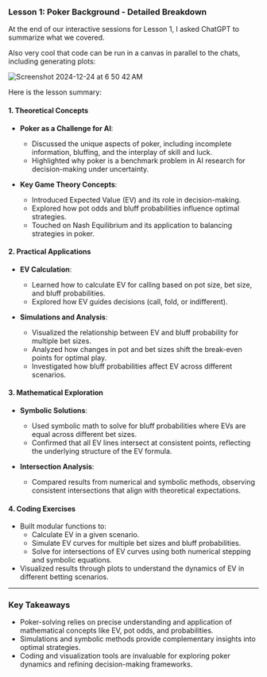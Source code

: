 ### **Lesson 1: Poker Background - Detailed Breakdown**

At the end of our interactive sessions for Lesson 1, I asked ChatGPT to summarize what we covered. 

Also very cool that code can be run in a canvas in parallel to the chats, including generating plots:

![Screenshot 2024-12-24 at 6 50 42 AM](https://github.com/user-attachments/assets/f1a5ec6b-a39a-49eb-9148-48a7b3e9ec99)

Here is the lesson summary:

#### **1. Theoretical Concepts**
- **Poker as a Challenge for AI**:
  - Discussed the unique aspects of poker, including incomplete information, bluffing, and the interplay of skill and luck.
  - Highlighted why poker is a benchmark problem in AI research for decision-making under uncertainty.

- **Key Game Theory Concepts**:
  - Introduced Expected Value (EV) and its role in decision-making.
  - Explored how pot odds and bluff probabilities influence optimal strategies.
  - Touched on Nash Equilibrium and its application to balancing strategies in poker.

#### **2. Practical Applications**
- **EV Calculation**:
  - Learned how to calculate EV for calling based on pot size, bet size, and bluff probabilities.
  - Explored how EV guides decisions (call, fold, or indifferent).

- **Simulations and Analysis**:
  - Visualized the relationship between EV and bluff probability for multiple bet sizes.
  - Analyzed how changes in pot and bet sizes shift the break-even points for optimal play.
  - Investigated how bluff probabilities affect EV across different scenarios.

#### **3. Mathematical Exploration**
- **Symbolic Solutions**:
  - Used symbolic math to solve for bluff probabilities where EVs are equal across different bet sizes.
  - Confirmed that all EV lines intersect at consistent points, reflecting the underlying structure of the EV formula.

- **Intersection Analysis**:
  - Compared results from numerical and symbolic methods, observing consistent intersections that align with theoretical expectations.

#### **4. Coding Exercises**
- Built modular functions to:
  - Calculate EV in a given scenario.
  - Simulate EV curves for multiple bet sizes and bluff probabilities.
  - Solve for intersections of EV curves using both numerical stepping and symbolic equations.
- Visualized results through plots to understand the dynamics of EV in different betting scenarios.

---

### **Key Takeaways**
- Poker-solving relies on precise understanding and application of mathematical concepts like EV, pot odds, and probabilities.
- Simulations and symbolic methods provide complementary insights into optimal strategies.
- Coding and visualization tools are invaluable for exploring poker dynamics and refining decision-making frameworks.
